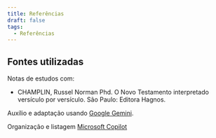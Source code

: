 ```yaml
---
title: Referências
draft: false
tags:
  - Referências
---
```

## Fontes utilizadas

Notas de estudos com:

- CHAMPLIN, Russel Norman Phd. O Novo Testamento interpretado versículo por versículo. São Paulo: Editora Hagnos.

Auxílio e adaptação usando [Google Gemini](https://gemini.google.com/app).

Organização e listagem [Microsoft Copilot](https://copilot.microsoft.com/)
